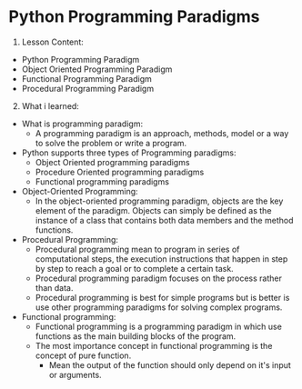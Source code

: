 # Python Programming Paradigms
1. Lesson Content:
  - Python Programming Paradigm
  - Object Oriented Programming Paradigm
  - Functional Programming Paradigm
  - Procedural Programming Paradigm
2. What i learned:
  - What is programming paradigm:
    - A programming paradigm is an approach, methods, model or a way to solve the problem or write a program.
  - Python supports three types of Programming paradigms:
    - Object Oriented programming paradigms
    - Procedure Oriented programming paradigms
    - Functional programming paradigms
  - Object-Oriented Programming:
    - In the object-oriented programming paradigm, objects are the key element of the paradigm. Objects can simply be defined as the instance of a class that contains both data members and the method functions.
  - Procedural Programming:
    - Procedural programming mean to program in series of computational steps, the execution instructions that happen in step by step to reach a goal or to complete a certain task.
    - Procedural programming paradigm focuses on the process rather than data.
    - Procedural programming is best for simple programs but is better is use other programming paradigms for solving complex programs.
  - Functional programming:
    - Functional programming is a programming paradigm in which use functions as the main building blocks of the program.
    - The most importance concept in functional programming is the concept of pure function.
      - Mean the output of the function should only depend on it's input or arguments.
